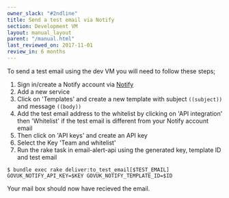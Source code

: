 ```yaml
---
owner_slack: "#2ndline"
title: Send a test email via Notify
section: Development VM
layout: manual_layout
parent: "/manual.html"
last_reviewed_on: 2017-11-01
review_in: 6 months
---
```


To send a test email using the dev VM you will need to follow these steps;

1. Sign in/create a Notify account via [Notify](https://www.notifications.service.gov.uk)
2. Add a new service
3. Click on 'Templates' and create a new template with subject `((subject))` and message `((body))`
4. Add the test email address to the whitelist by clicking on 'API integration' then 'Whitelist' if the test email is different from your Notify account email
5. Then click on 'API keys' and create an API key
6. Select the Key 'Team and whitelist'
7. Run the rake task in email-alert-api using the generated key, template ID and test email

```shell
$ bundle exec rake deliver:to_test_email[$TEST_EMAIL] GOVUK_NOTIFY_API_KEY=$KEY GOVUK_NOTIFY_TEMPLATE_ID=$ID
```

Your mail box should now have recieved the email.
